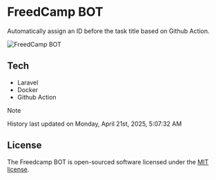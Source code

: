 # FreedCamp BOT

Automatically assign an ID before the task title based on Github Action.

![FreedCamp BOT](https://repository-images.githubusercontent.com/737932867/7d34798b-2680-471c-b089-a78a718d3d6a)

## Tech

- Laravel
- Docker
- Github Action

> [!NOTE]  
> History last updated on Monday, April 21st, 2025, 5:07:32 AM

## License

The Freedcamp BOT is open-sourced software licensed under the [MIT license](https://opensource.org/licenses/MIT).

